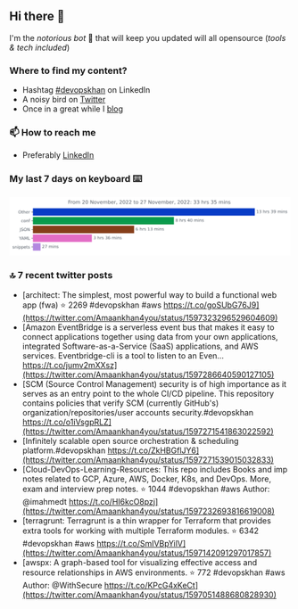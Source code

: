 <!--- [![Hits](https://hits.seeyoufarm.com/api/count/incr/badge.svg?url=https%3A%2F%2Fgithub.com%2Fakhan4u%2Fhit-counter&count_bg=%2379C83D&title_bg=%23555555&icon=&icon_color=%23E7E7E7&title=visits&edge_flat=false)](https://hits.seeyoufarm.com) --->

## Hi there 👋

I'm the _notorious bot_ 🤣 that will keep you updated will all opensource (_tools & tech included_) 

### Where to find my content?

* Hashtag [#devopskhan](https://www.linkedin.com/feed/hashtag/devopskhan) on LinkedIn
* A noisy bird on [Twitter](https://twitter.com/Amaankhan4you)
* Once in a great while I [blog](https://linuxparrot.com) 


### 📫 **How to reach me**

* Preferably [LinkedIn](https://www.linkedin.com/in/amaan-khan-linux-ninja)

### My last 7 days on keyboard ⌨️

<img src="https://github.com/akhan4u/akhan4u/blob/main/images/stat.svg" alt="Amaan's Wakatime Activity!"/>

### 🔝 7 recent twitter posts
<!-- DEVDOJO:START -->
- [architect: The simplest, most powerful way to build a functional web app &lpar;fwa&rpar;
⭐️ 2269
#devopskhan #aws
https://t.co/goSUbG76J9](https://twitter.com/Amaankhan4you/status/1597323296529604609)
- [Amazon EventBridge is a serverless event bus that makes it easy to connect applications together using data from your own applications, integrated Software-as-a-Service &lpar;SaaS&rpar; applications, and AWS services. Eventbridge-cli is a tool to listen to an Even… https://t.co/jumv2mXXsz](https://twitter.com/Amaankhan4you/status/1597286640590127105)
- [SCM &lpar;Source Control Management&rpar; security is of high importance as it serves as an entry point to the whole CI/CD pipeline. This repository contains policies that verify SCM &lpar;currently GitHub&#39;s&rpar; organization/repositories/user accounts security.#devopskhan https://t.co/o1iVsgpRLZ](https://twitter.com/Amaankhan4you/status/1597271541863022592)
- [Infinitely scalable open source orchestration &amp; scheduling platform.#devopskhan https://t.co/ZkHBGflJY6](https://twitter.com/Amaankhan4you/status/1597271539015032833)
- [Cloud-DevOps-Learning-Resources: This repo includes Books and imp notes related to GCP, Azure, AWS, Docker, K8s, and DevOps. More, exam and interview prep notes.
⭐️ 1044
#devopskhan #aws
Author: @imahmedt
https://t.co/HI6kcO8pzj](https://twitter.com/Amaankhan4you/status/1597232693816619008)
- [terragrunt: Terragrunt is a thin wrapper for Terraform that provides extra tools for working with multiple Terraform modules.
⭐️ 6342
#devopskhan #aws
https://t.co/SmIVBpYilV](https://twitter.com/Amaankhan4you/status/1597142091297017857)
- [awspx: A graph-based tool for visualizing effective access and resource relationships in AWS environments.
⭐️ 772
#devopskhan #aws
Author: @WithSecure
https://t.co/KPcG4xKeCt](https://twitter.com/Amaankhan4you/status/1597051488680828930)
<!-- DEVDOJO:END -->

<!-- ![Amaan's GitHub stats](https://github-readme-stats.vercel.app/api?username=akhan4u&count_private=true&show_icons=true&hide=contribs) -->
